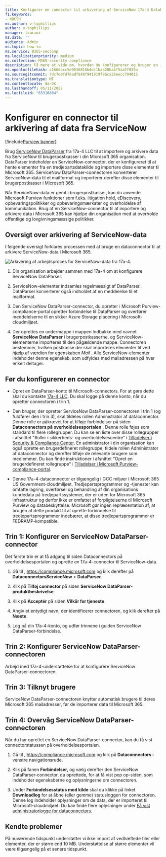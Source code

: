 ```yaml
---
title: Konfigurer en connector til arkivering af ServiceNow 17a-4 DataParser-data i Microsoft 365
f1.keywords:
- NOCSH
ms.author: v-tophillips
author: v-tophillips
manager: laurawi
ms.date: ''
audience: Admin
ms.topic: how-to
ms.service: O365-seccomp
ms.localizationpriority: medium
ms.collection: M365-security-compliance
description: Få mere at vide om, hvordan du konfigurerer og bruger en 17a-4 ServiceNow DataParser-connector til at importere og arkivere ServiceNow-data i Microsoft 365.
ms.openlocfilehash: c160decc5e9516816b4dc1baa28ba4f5aa7f029a
ms.sourcegitcommit: 7dc7e9fd76adf848f941919f86ca25eecc704015
ms.translationtype: MT
ms.contentlocale: da-DK
ms.lasthandoff: 05/11/2022
ms.locfileid: "65316804"
---
```

# <a name="set-up-a-connector-to-archive-data-from-servicenow"></a>Konfigurer en connector til arkivering af data fra ServiceNow

[!include[Purview banner](../includes/purview-rebrand-banner.md)]

Brug [ServiceNow DataParser](https://www.17a-4.com/dataparser/) fra 17a-4 LLC til at importere og arkivere data fra ServiceNow til brugerpostkasser i din Microsoft 365 organisation. DataParser indeholder en ServiceNow-connector, der er konfigureret til at hente elementer fra en tredjepartsdatakilde og importere disse elementer til Microsoft 365. ServiceNow DataParser-connectoren konverterer ServiceNow-data til et mailformat og importerer derefter disse elementer til brugerpostkasser i Microsoft 365.

Når ServiceNow-data er gemt i brugerpostkasser, kan du anvende Microsoft Purview funktioner som f.eks. litigation hold, eDiscovery, opbevaringspolitikker og opbevaringsmærkater og overholdelse af kommunikation. Brug af en ServiceNow-connector til at importere og arkivere data i Microsoft 365 kan hjælpe din organisation med at overholde offentlige og lovgivningsmæssige politikker.

## <a name="overview-of-archiving-servicenow-data"></a>Oversigt over arkivering af ServiceNow-data

I følgende oversigt forklares processen med at bruge en dataconnector til at arkivere ServiceNow-data i Microsoft 365.

![Arkivering af arbejdsproces for ServiceNow-data fra 17a-4.](../media/ServiceNowDataParserConnectorWorkflow.png)

1. Din organisation arbejder sammen med 17a-4 om at konfigurere ServiceNow DataParser.

2. ServiceNow-elementer indsamles regelmæssigt af DataParser. DataParser konverterer også indholdet af en meddelelse til et mailformat.

3. Den ServiceNow DataParser-connector, du opretter i Microsoft Purview-compliance-portal opretter forbindelse til DataParser og overfører meddelelserne til en sikker Azure Storage placering i Microsoft-cloudmiljøet.

4. Der oprettes en undermappe i mappen Indbakke med navnet **ServiceNow DataParser** i brugerpostkasserne, og ServiceNow-elementerne importeres til den pågældende mappe. Connectoren bestemmer, hvilken postkasse der skal importeres elementer til ved hjælp af værdien for egenskaben *Mail* . Alle ServiceNow-elementer indeholder denne egenskab, som udfyldes med mailadressen på hver enkelt deltager.

## <a name="before-you-set-up-a-connector"></a>Før du konfigurerer en connector

- Opret en DataParser-konto til Microsoft-connectors. For at gøre dette skal du kontakte [17a-4 LLC](https://www.17a-4.com/contact/). Du skal logge på denne konto, når du opretter connectoren i trin 1.

- Den bruger, der opretter ServiceNow DataParser-connectoren i trin 1 (og fuldfører den i trin 3), skal tildeles rollen Administrator af dataconnector. Denne rolle er påkrævet for at tilføje forbindelser på siden **Dataconnectors på overholdelsesportalen** . Denne rolle føjes som standard til flere rollegrupper. Du kan se en liste over disse rollegrupper i afsnittet "Roller i sikkerheds- og overholdelsescentre" i [Tilladelser i Security & Compliance Center](../security/office-365-security/permissions-in-the-security-and-compliance-center.md#roles-in-the-security--compliance-center). En administrator i din organisation kan også oprette en brugerdefineret rollegruppe, tildele rollen Administrator af dataconnector og derefter tilføje de relevante brugere som medlemmer. Du kan finde instruktioner i afsnittet "Opret en brugerdefineret rollegruppe" i [Tilladelser i Microsoft Purview-compliance-portal](microsoft-365-compliance-center-permissions.md#create-a-custom-role-group).

- Denne 17a-4-dataconnector er tilgængelig i GCC miljøer i Microsoft 365 US Government-cloudmiljøet. Tredjepartsprogrammer og -tjenester kan omfatte lagring, overførsel og behandling af din organisations kundedata på tredjepartssystemer, der er uden for Microsoft 365 infrastruktur og derfor ikke er omfattet af forpligtelserne til Microsoft Purview og databeskyttelse. Microsoft gør ingen repræsentation af, at brugen af dette produkt til at oprette forbindelse til tredjepartsprogrammer indebærer, at disse tredjepartsprogrammer er FEDRAMP-kompatible.

## <a name="step-1-set-up-a-servicenow-dataparser-connector"></a>Trin 1: Konfigurer en ServiceNow DataParser-connector

Det første trin er at få adgang til siden Dataconnectors på overholdelsesportalen og oprette en 17a-4-connector til ServiceNow-data.

1. Gå til , <https://compliance.microsoft.com> og klik derefter på **DataconnectorsServiceNow** >  **DataParser**.

2. Klik på **Tilføj connector** på siden **ServiceNow DataParser-produktbeskrivelse**.

3. Klik på **Acceptér** på siden **Vilkår for tjeneste**.

4. Angiv et entydigt navn, der identificerer connectoren, og klik derefter på **Næste**.

5. Log på din 17a-4-konto, og udfør trinnene i guiden ServiceNow DataParser-forbindelse.

## <a name="step-2-configure-the-servicenow-dataparser-connector"></a>Trin 2: Konfigurer ServiceNow DataParser-connectoren

Arbejd med 17a-4-understøttelse for at konfigurere ServiceNow DataParser-connectoren.

## <a name="step-3-map-users"></a>Trin 3: Tilknyt brugere

ServiceNow DataParser-connectoren knytter automatisk brugere til deres Microsoft 365 mailadresser, før de importerer data til Microsoft 365.

## <a name="step-4-monitor-the-servicenow-dataparser-connector"></a>Trin 4: Overvåg ServiceNow DataParser-connectoren

Når du har oprettet en ServiceNow DataParser-connector, kan du få vist connectorstatussen på overholdelsesportalen.

1. Gå til , <https://compliance.microsoft.com> og klik på **Dataconnectors** i venstre navigationsrude.

2. Klik på fanen **Forbindelser,** og vælg derefter den ServiceNow DataParser-connector, du oprettede, for at få vist pop op-siden, som indeholder egenskaberne og oplysningerne om connectoren.

3. Under **Forbindelsesstatus med kilde** skal du klikke på linket **Downloadlog** for at åbne (eller gemme) statusloggen for connectoren. Denne log indeholder oplysninger om de data, der er importeret til Microsoft-cloudmiljøet. Du kan finde flere oplysninger under [Få vist administratorlogge for dataconnectors](data-connector-admin-logs.md).

## <a name="known-issues"></a>Kendte problemer

På nuværende tidspunkt understøtter vi ikke import af vedhæftede filer eller elementer, der er større end 10 MB. Understøttelse af større elementer vil være tilgængelig på et senere tidspunkt.

